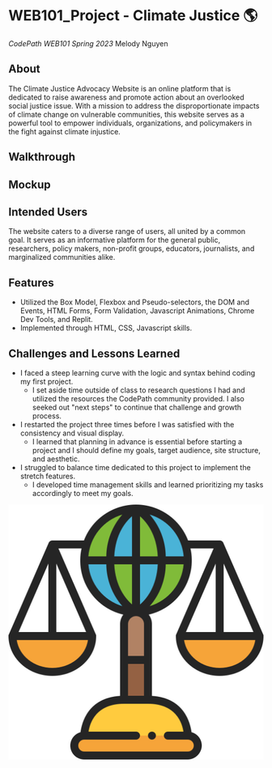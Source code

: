 # WEB101_Project - Climate Justice :earth_americas:
*CodePath WEB101 Spring 2023*
Melody Nguyen

## About
The Climate Justice Advocacy Website is an online platform that is dedicated to raise awareness and promote action about an overlooked social justice issue. With a mission to address the disproportionate impacts of climate change on vulnerable communities, this website serves as a powerful tool to empower individuals, organizations, and policymakers in the fight against climate injustice.

## Walkthrough

## Mockup

## Intended Users
The website caters to a diverse range of users, all united by a common goal. It serves as an informative platform for the general public, researchers, policy makers, non-profit groups, educators, journalists, and marginalized communities alike.

## Features
* Utilized the Box Model, Flexbox and Pseudo-selectors, the DOM and Events, HTML Forms, Form Validation, Javascript Animations, Chrome Dev Tools, and Replit.
* Implemented through HTML, CSS, Javascript skills.

## Challenges and Lessons Learned
* I faced a steep learning curve with the logic and syntax behind coding my first project.
    * I set aside time outside of class to research questions I had and utilized the resources the CodePath community provided. I also seeked out "next steps" to continue that challenge and growth process.
* I restarted the project three times before I was satisfied with the consistency and visual display.
    * I learned that planning in advance is essential before starting a project and I should define my goals, target audience, site structure, and aesthetic.
* I struggled to balance time dedicated to this project to implement the stretch features. 
    * I developed time management skills and learned prioritizing my tasks accordingly to meet my goals.


![](https://github.com/melbmn/WEB101_Project/blob/main/header_image_A.png)
